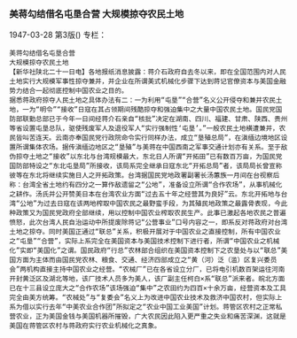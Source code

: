 ### 美蒋勾结借名屯垦合营  大规模掠夺农民土地

1947-03-28
第3版()
专栏：

    美蒋勾结借名屯垦合营
    大规模掠夺农民土地
    【新华社陕北二十一日电】各地报纸消息披露：蒋介石政府自去冬以来，即在全国范围内对人民土地实行大规模军事性掠夺兼并，并企业在所谓美式机械化步骤下达到蒋记官僚资本与美国金融势力结合一起彻底控制中国农业之目的。
    据悉蒋政府掠夺人民土地之具体办法有二：一为利用“屯垦”“合营”名义公开侵夺和兼并农民土地，一为“明令”“接收”日寇在其占领期间残酷掠夺和强迫集中之大量中国农民土地。国民党国防部联勤总部已于今年一日间经蒋介石亲自“核批”决定在湖南、四川、福建、甘肃、陕西、贵州等省设置屯垦总队，驱使残废军人及退役军人“实行强制性‘屯垦’。”一般农民土地横遭兼并，农民皆叫苦连天。云南亦奉国民党行政院命令实行同样办法，成立“垦殖总局”，在滇缅边境地区设置所谓集体农场。据传滇缅边地区之“垦殖”与美蒋在中国西南之军事交通计划亦有关系。至于敌伪掠夺土地之“接收”以东北与台湾规模最大，东北日人所谓“开拓田”已有数百万亩，为国民党国防部特设之“东北屯垦局”所接收，该局系完全继承日寇东北“开拓总局”者，该局局长曾宣称彼等在东北将继续实施日人之开拓政策。台湾据国民党地政署副署长汤蕙族一月间在台视察后称：台湾全省土地约有四分之一算作敌遗留之“公地”，准备设立所谓“合作农场”，从事机械化之耕作。汤氏并公开赞美日本在台湾农业方面“过去五十年之经营其为良好”云。东北开拓地与台湾“公地”为过去日寇在该两地榨取中国农民之最野蛮手段，为其殖民地政策之最露骨表现，今此种政策又为国民党政府全部继续，用以控制中国农业榨取农民生产。此事已激起各地农民之普遍愤怒，此次台湾人民自治运动中所提废除蒋记“公营事业”口号内容之一，即系反对蒋政府对台湾土地之掠夺。同时美国正通过“联总”关系，积极开展对于中国农业之直接控制，所有中国农业之“屯垦”“合营”，实际上系完全在美国资本与美国技术控制下进行者，所谓“中国农业之机械化”实即“美国化”之谓。国民政府“行总”农林部合组织在美国资本控制下之农垦处与以“联总”美国方面为主体而由国民党农林、粮食、交通、经济四部成立之“黄（河）泛（滥）区复兴委员会”两机构直接主持中国农业之经营。“农械厂”已在各省设立分厂，已将电引机数百架运往河南开封黄泛区及湖北等地，该厂技术人员多为美人，该厂副主任柯白×系“联总”派来者。皖北方面已在十三县设立庞大之“合作农场”该场强迫“集中”之农田约为四百×十余万亩，经营资本及工具完全由美方统筹。“农械处”与“复委会”名义上为改进中国农业技术及救济中国农村，但实际上系为借以实行去年“中美农业合作团”所拟定之“农业中国工业美国”计划。蒋管区农村之正常私营农业，正为美国金钱与美国机器所摧毁，广大农民因此陷入更严重之失业和痛苦深渊，这就是美国在蒋管区农村与蒋政府实行农业机械化之真象。
